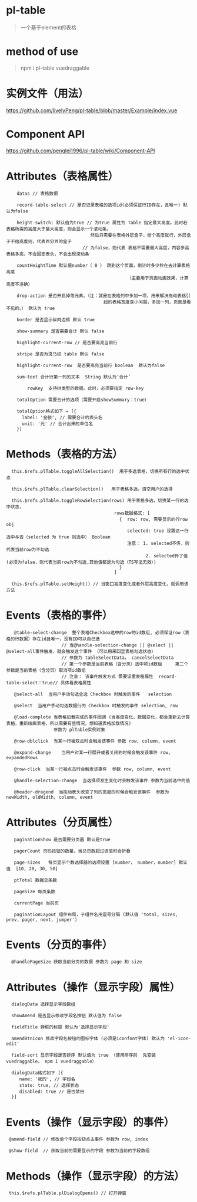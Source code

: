 # pl-table
> 一个基于element的表格

# method of use
> npm i pl-table vuedraggable

# 实例文件（用法）
  https://github.com/livelyPeng/pl-table/blob/master/Example/index.vue

# Component API
  https://github.com/penglei1996/pl-table/wiki/Component-API

# Attributes（表格属性）
        datas // 表格数据

        record-table-select // 是否记录表格的选项id(必须保证行ID存在，且唯一) 默认为false

        height-switch: 默认值为true // 为true 属性为 Table 指定最大高度。此时若表格所需的高度大于最大高度，则会显示一个滚动条。
                                    然后只需要在表格外层盒子，给个高度就行，外层盒子不给高度则，代表百分百的盒子
                                 // 为false，则代表 表格不需要最大高度，内容多高表格多高，不会固定表头，不会出现滚动条

        countHeightTime 默认值number（ 0 ） 跳到这个页面，倒计时多少秒在去计算表格高度
                                                  （主要用于页面动画效果，计算高度不准确）

        drop-action 是否开启掉落元素。（注：就是在表格列中多加一项，用来解决拖动表格引
                                         起的表格宽度变小问题，多加一列，页面是看不见的。） 默认为 true

        border 是否显示纵向边框 默认 true

        show-summary 是否需要合计 默认 false

        highlight-current-row // 是否要高亮当前行

        stripe 是否为斑马纹 table 默认 false

        highlight-current-row  是否要高亮当前行 boolean  默认为false

        sum-text 合计行第一列的文本	String 默认为‘合计’

	    	rowKey  支持树类型的数据。此时，必须要指定 row-key

        totalOption 需要合计的选项（需要开启showSummary：true）

        totalOption格式如下 = [{
          label: '金额', // 需要合计的表头名
          unit: '元' // 合计出来的单位名
        }]

# Methods（表格的方法）
      this.$refs.plTable.toggleAllSelection()  用于多选表格，切换所有行的选中状态

      this.$refs.plTable.clearSelection()	用于表格多选，清空用户的选择

      this.$refs.plTable.toggleRowSelection(rows) 用于表格多选，切换某一行的选中状态，
                                             rows数据格式: [
                                               {  row: row, 需要显示的行row  obj
                                                  selected: true 设置这一行选中与否（selected 为 true 则选中） Boolean
                                                  注意： 1. selected不传，则代表当前row为不勾选
                                                         2. selected传了值(必须为false，则代表当前row为不勾选,其他值都是为勾选（TS写法无效）)
                                               }
                                             ]

      this.$refs.plTable.setHeight() // 当窗口高度变化或者外层高度变化，就调用该方法

# Events（表格的事件）
       @table-select-change  整个表格Checkbox选中的row的id数组, 必须保证row（表格的行数据）存在id且唯一，没有ID可以自己造
                         // 当@handle-selection-change || @select || @select-all事件触发，就会触发这个事件 （可以用来回显表格勾选状态）
                         // 参数为 tableSelectData， cancelSelectData
                         // 第一个参数是当前表格（含分页）选中项id数组     第二个参数是当前表格（含分页）取消项id数组
                         // 注意： 该事件触发方式 需要设置表格属性  record-table-select：true// 具体看表格属性

       @select-all	当用户手动勾选全选 Checkbox 时触发的事件	selection

       @select  当用户手动勾选数据行的 Checkbox 时触发的事件	selection, row

       @load-complete 当表格加载完成的事件回调 (当高度变化，数据变化，都会重新去计算表格，重新绘画表格，所以需要有些情况，想知道表格加载情况)
                      参数为 plTable实例对象

       @row-dblclick  当某一行被双击时会触发该事件 参数 row, column, event

       @expand-change	 当用户对某一行展开或者关闭的时候会触发该事件	row, expandedRows

       @row-click  当某一行被点击时会触发该事件  参数 row, column, event

       @handle-selection-change  当选择项发生变化时会触发该事件 参数为当前选中的值

       @header-dragend  当拖动表头改变了列的宽度的时候会触发该事件  参数为newWidth, oldWidth, column, event

# Attributes（分页属性）
       paginationShow 是否需要分页器 默认是true

       pagerCount 页码按钮的数量，当总页数超过该值时会折叠

       page-sizes	每页显示个数选择器的选项设置 [number， number，number] 默认值	[10, 20, 30, 50]

       ptTotal 数据总条数

       pageSize 每页条数

       currentPage 当前页

       paginationLayout 组件布局，子组件名用逗号分隔 (默认值 'total, sizes, prev, pager, next, jumper')

# Events（分页的事件）
      @handlePageSize 获取当前分页的数据 参数为 page 和 size

# Attributes（操作（显示字段）属性）
      dialogData 选择显示字段数组

      showAmend 是否显示修改字段名按钮 默认值为 false

      fieldTitle 弹框的标题 默认为'选择显示字段'

      amendBtnIcon 修改字段名按钮的图标字体 (必须是iconfont字体) 默认为 'el-icon-edit'

      field-sort 显示字段是否排序 默认值为 true （使用排序前  先安装vuedraggable， npm i vuedraggable）

      dialogData格式如下 [{
         name: '我的', // 字段名
         state: true, // 选择状态
         disabled: true // 是否禁用
      }]

# Events（操作（显示字段）的事件）
     @amend-field // 修改单个字段按钮点击事件 参数为 row, index

     @show-field  // 获取当前的需要显示的字段 参数为当前的字段数组

# Methods（操作（显示字段）的方法）
     this.$refs.plTable.plDialogOpens() // 打开弹窗


